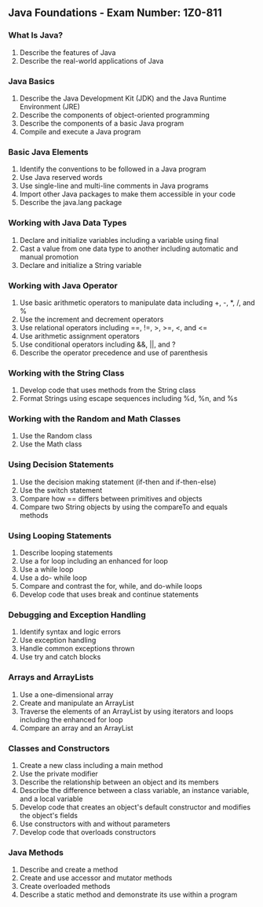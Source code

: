 ## Java Foundations - Exam Number: 1Z0-811

### What Is Java?

1. Describe the features of Java
2. Describe the real-world applications of Java

### Java Basics

1. Describe the Java Development Kit (JDK) and the Java Runtime Environment (JRE)
2. Describe the components of object-oriented programming
3. Describe the components of a basic Java program
4. Compile and execute a Java program

### Basic Java Elements

1. Identify the conventions to be followed in a Java program
2. Use Java reserved words
3. Use single-line and multi-line comments in Java programs
4. Import other Java packages to make them accessible in your code
5. Describe the java.lang package

### Working with Java Data Types

1. Declare and initialize variables including a  variable using final
2. Cast a value from one data type to another including automatic and manual promotion
3. Declare and initialize a String variable

### Working with Java Operator

1. Use basic arithmetic operators to manipulate data including +, -, *, /, and %
2. Use the increment and decrement operators
3. Use relational operators including ==, !=, >, >=, <, and <=
4. Use arithmetic assignment operators
5. Use conditional operators including &&, ||, and ?
6. Describe the operator precedence and use of parenthesis

### Working with the String Class

1. Develop code that uses methods from the String class
2. Format Strings using escape sequences including %d, %n, and %s

### Working with the Random and Math Classes

1. Use the Random class
2. Use the Math class

### Using Decision Statements

1. Use the decision making statement  (if-then and if-then-else)
2. Use the switch statement
3. Compare how == differs between primitives and objects
4. Compare two String objects by using the compareTo and equals methods

### Using Looping Statements

1. Describe looping statements
2. Use a for loop including an enhanced for loop
3. Use a while loop
4. Use a do- while loop
5. Compare and contrast the for, while, and do-while loops
6. Develop code that uses break and continue statements

### Debugging and Exception Handling

1. Identify syntax and logic errors
2. Use exception handling
3. Handle common exceptions thrown
4. Use try and catch blocks

### Arrays and ArrayLists

1. Use a one-dimensional array
2. Create and manipulate an ArrayList
3. Traverse the elements of an ArrayList by using iterators and loops including the enhanced for loop
4. Compare an array and an ArrayList

### Classes and Constructors

1. Create a new class including a main method
2. Use the private modifier
3. Describe the relationship between an object and its members
4. Describe the difference between a class variable, an instance variable, and a local variable
5. Develop code that creates an object's default constructor and modifies the object's fields
6. Use constructors with and without parameters
7. Develop code that overloads constructors

### Java Methods

1. Describe and create a method
2. Create and use accessor and mutator methods
3. Create overloaded methods
4. Describe a static method and demonstrate its use within a program